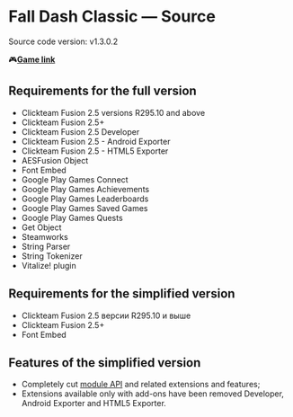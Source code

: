 # Fall Dash Classic — Source
Source code version: v1.3.0.2

🎮[**Game link**](https://gkproduction.github.io/games/fall_dash_classic/game.html)
## Requirements for the full version
- Clickteam Fusion 2.5 versions R295.10 and above
- Clickteam Fusion 2.5+
- Clickteam Fusion 2.5 Developer
- Clickteam Fusion 2.5 - Android Exporter
- Clickteam Fusion 2.5 - HTML5 Exporter
- AESFusion Object
- Font Embed
- Google Play Games Connect
- Google Play Games Achievements
- Google Play Games Leaderboards
- Google Play Games Saved Games
- Google Play Games Quests
- Get Object
- Steamworks
- String Parser
- String Tokenizer
- Vitalize! plugin
## Requirements for the simplified version
- Clickteam Fusion 2.5 версии R295.10 и выше
- Clickteam Fusion 2.5+
- Font Embed
## Features of the simplified version
- Completely cut [module API](https://github.com/GKProduction/Collection-of-API-Clickteam-Fusion-2.5) and related extensions and features;
- Extensions available only with add-ons have been removed Developer, Android Exporter and HTML5 Exporter.
